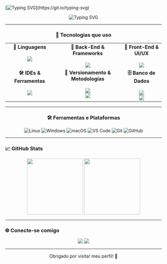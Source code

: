 [![Typing SVG](https://readme-typing-svg.demolab.com?font=Pixelify+Sans&weight=500&size=40&duration=3000&pause=300&color=B73DF7&center=true&width=1000&height=60&lines=Welcome+to+my+profile!;My+name's+Samuel.;I'm+full-stack+developer.)](https://git.io/typing-svg)

<p align="center">
  <img src="https://github.com/user-attachments/assets/da900635-51e9-4174-bd64-3a582894f56c" alt="Typing SVG" />
</p>

---

<div align="center">


### 🚀 Tecnologias que uso

<table>
  <tr>
    <td align="center" valign="top">
      <b>🧠 Linguagens</b><br><br>
      <img src="https://skillicons.dev/icons?i=python,js,java,lua" />
    </td>
    <td align="center" valign="top">
      <b>🧩 Back-End & Frameworks</b><br><br>
      <img src="https://skillicons.dev/icons?i=nodejs,fastapi,django" />
    </td>
    <td align="center" valign="top">
      <b>🎨 Front-End & UI/UX</b><br><br>
      <img src="https://skillicons.dev/icons?i=tailwind,bootstrap,figma" />
    </td>
  </tr>
  <tr>
    <td align="center" valign="top">
      <b>🛠️ IDEs & Ferramentas</b><br><br>
      <img src="https://skillicons.dev/icons?i=vscode,neovim,androidstudio" />
    </td>
    <td align="center" valign="top">
      <b>🔧 Versionamento & Metodologias</b><br><br>
      <img src="https://skillicons.dev/icons?i=git,github" /><br>
      <img src="https://img.shields.io/badge/Kanban-0052CC?style=for-the-badge&logo=trello&logoColor=white" />
    </td>
    <td align="center" valign="top">
      <b>🗄️ Banco de Dados</b><br><br>
      <img src="https://skillicons.dev/icons?i=mysql,mongodb,postgres" /><br>
      <img src="https://img.shields.io/badge/Workbench-4479A1?style=for-the-badge&logo=mysql&logoColor=white" />
    </td>
  </tr>
</table>

---

### 🛠️ Ferramentas e Plataformas

![Linux](https://img.shields.io/badge/Linux-000000?style=for-the-badge&logo=linux&logoColor=white)
![Windows](https://img.shields.io/badge/Windows-0175C2?style=for-the-badge&logo=windows&logoColor=white)
![macOS](https://img.shields.io/badge/macOS-2E2E2E?style=for-the-badge&logo=apple&logoColor=white)
![VS Code](https://img.shields.io/badge/VS%20Code-1F1F1F?style=for-the-badge&logo=visual-studio-code&logoColor=007ACC)
![Git](https://img.shields.io/badge/Git-2B2B2B?style=for-the-badge&logo=git&logoColor=F05032)
![GitHub](https://img.shields.io/badge/GitHub-1A1A1A?style=for-the-badge&logo=github&logoColor=white)


</div>

---

### 📈 GitHub Stats

<div align="center">
  <img height="180em" src="https://github-readme-stats.vercel.app/api?username=devsamuelj&show_icons=true&theme=tokyonight&include_all_commits=true&count_private=true" />
  <img height="180em" src="https://github-readme-stats.vercel.app/api/top-langs/?username=devsamuelj&layout=compact&langs_count=7&theme=tokyonight"/>
</div>

---

### 🌐 Conecte-se comigo

<p align="center">
  <a href="https://www.linkedin.com/in/samuel-jabes-pereira-da-silva-100211248/" target="_blank"><img src="https://img.shields.io/badge/LinkedIn-0A66C2?style=for-the-badge&logo=linkedin&logoColor=white"/></a>
  <a href="mailto:samuel701silva@gmail.com"><img src="https://img.shields.io/badge/E--mail-D14836?style=for-the-badge&logo=gmail&logoColor=white"/></a>
</p>

---

<p align="center">Obrigado por visitar meu perfil! 🚀</p>
